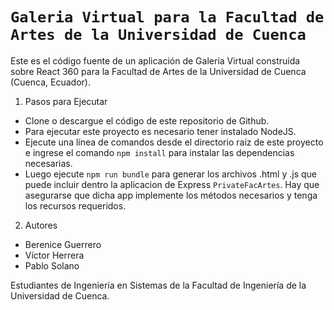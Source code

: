 # `Galeria Virtual para la Facultad de Artes de la Universidad de Cuenca`

Este es el código fuente de un aplicación de Galería Virtual construida sobre React 360 para la Facultad de Artes
de la Universidad de Cuenca (Cuenca, Ecuador).

1. Pasos para Ejecutar

- Clone o descargue el código de este repositorio de Github.
- Para ejecutar este proyecto es necesario tener instalado NodeJS.
- Ejecute una línea de comandos desde el directorio raíz de este proyecto e ingrese el comando `npm install` para
instalar las dependencias necesarias.
- Luego ejecute `npm run bundle` para generar los archivos .html y .js que puede incluir dentro la aplicacion de Express `PrivateFacArtes`. Hay que asegurarse que dicha app implemente los métodos necesarios y tenga los recursos requeridos.

2. Autores

- Berenice Guerrero
- Víctor Herrera
- Pablo Solano

Estudiantes de Ingeniería en Sistemas de la Facultad de Ingeniería de la Universidad de Cuenca.



